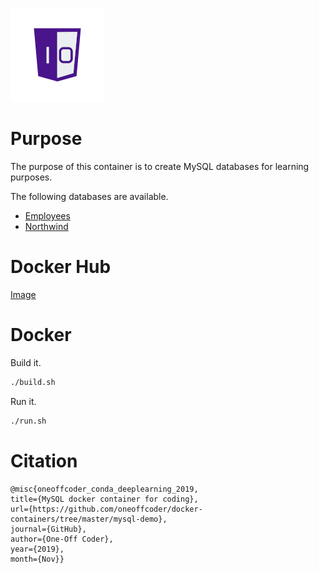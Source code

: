 ![One-Off Coder Logo](../logo.png "One-Off Coder")

# Purpose

The purpose of this container is to create MySQL databases for learning purposes.

The following databases are available.

* [Employees](https://github.com/datacharmer/test_db)
* [Northwind](https://github.com/dalers/mywind)

# Docker Hub

[Image](https://hub.docker.com/r/oneoffcoder/mysql-demo)

# Docker

Build it.

```bash
./build.sh
```

Run it.

```bash
./run.sh
```

# Citation

```
@misc{oneoffcoder_conda_deeplearning_2019, 
title={MySQL docker container for coding}, 
url={https://github.com/oneoffcoder/docker-containers/tree/master/mysql-demo}, 
journal={GitHub},
author={One-Off Coder}, 
year={2019}, 
month={Nov}}
```
